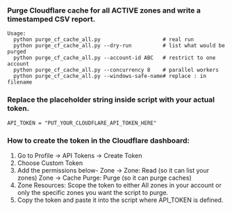 ### Purge Cloudflare cache for all ACTIVE zones and write a timestamped CSV report.
```
Usage:
  python purge_cf_cache_all.py                    # real run
  python purge_cf_cache_all.py --dry-run          # list what would be purged
  python purge_cf_cache_all.py --account-id ABC   # restrict to one account
  python purge_cf_cache_all.py --concurrency 8    # parallel workers
  python purge_cf_cache_all.py --windows-safe-name# replace : in filename
```
### Replace the placeholder string inside script with your actual token.
```
API_TOKEN = "PUT_YOUR_CLOUDFLARE_API_TOKEN_HERE"
```
### How to create the token in the Cloudflare dashboard:
1. Go to Profile → API Tokens → Create Token
2. Choose Custom Token
3. Add the permissions below-
    Zone → Zone: Read (so it can list your zones)
    Zone → Cache Purge: Purge (so it can purge caches)
4. Zone Resources: Scope the token to either All zones in your account or only the specific zones you want the script to purge.
5. Copy the token and paste it into the script where API_TOKEN is defined.
